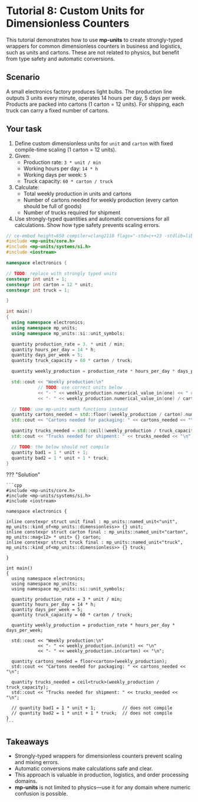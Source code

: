 # Tutorial 8: Custom Units for Dimensionless Counters

This tutorial demonstrates how to use **mp-units** to create strongly-typed wrappers for
common dimensionless counters in business and logistics, such as units and cartons.
These are not related to physics, but benefit from type safety and automatic conversions.

## Scenario

A small electronics factory produces light bulbs. The production line outputs 3 units every
minute, operates 14 hours per day, 5 days per week. Products are packed into cartons
(1 carton = 12 units). For shipping, each truck can carry a fixed number of cartons.

## Your task

1. Define custom dimensionless units for `unit` and `carton` with fixed
   compile-time scaling (1 carton = 12 units).
2. Given:
    - Production rate: `3 * unit / min`
    - Working hours per day: `14 * h`
    - Working days per week: `5`
    - Truck capacity: `60 * carton / truck`
3. Calculate:
    - Total weekly production in units and cartons
    - Number of cartons needed for weekly production (every carton should be full of goods)
    - Number of trucks required for shipment
4. Use strongly-typed quantities and automatic conversions for all calculations.
   Show how type safety prevents scaling errors.

```cpp
// ce-embed height=650 compiler=clang2110 flags="-std=c++23 -stdlib=libc++ -O3" mp-units=trunk
#include <mp-units/core.h>
#include <mp-units/systems/si.h>
#include <iostream>

namespace electronics {

// TODO: replace with strongly typed units
constexpr int unit = 1;
constexpr int carton = 12 * unit;
constexpr int truck = 1;

}

int main()
{
  using namespace electronics;
  using namespace mp_units;
  using namespace mp_units::si::unit_symbols;

  quantity production_rate = 3. * unit / min;
  quantity hours_per_day = 14 * h;
  quantity days_per_week = 5;
  quantity truck_capacity = 60 * carton / truck;

  quantity weekly_production = production_rate * hours_per_day * days_per_week;

  std::cout << "Weekly production:\n"
            // TODO: use correct units below
            << "- " << weekly_production.numerical_value_in(one) << " unit\n"
            << "- " << weekly_production.numerical_value_in(one) / carton << " carton\n";

  // TODO: use mp-units math functions instead
  quantity cartons_needed = std::floor((weekly_production / carton).numerical_value_in(one));
  std::cout << "Cartons needed for packaging: " << cartons_needed << "\n";

  quantity trucks_needed = std::ceil((weekly_production / truck_capacity).numerical_value_in(one));
  std::cout << "Trucks needed for shipment: " << trucks_needed << "\n";

  // TODO: the below should not compile
  quantity bad1 = 1 * unit + 1;
  quantity bad2 = 1 * unit + 1 * truck;
}
```

??? "Solution"

    ```cpp
    #include <mp-units/core.h>
    #include <mp-units/systems/si.h>
    #include <iostream>

    namespace electronics {

    inline constexpr struct unit final : mp_units::named_unit<"unit", mp_units::kind_of<mp_units::dimensionless>> {} unit;
    inline constexpr struct carton final : mp_units::named_unit<"carton", mp_units::mag<12> * unit> {} carton;
    inline constexpr struct truck final : mp_units::named_unit<"truck", mp_units::kind_of<mp_units::dimensionless>> {} truck;

    }

    int main()
    {
      using namespace electronics;
      using namespace mp_units;
      using namespace mp_units::si::unit_symbols;

      quantity production_rate = 3 * unit / min;
      quantity hours_per_day = 14 * h;
      quantity days_per_week = 5;
      quantity truck_capacity = 60 * carton / truck;

      quantity weekly_production = production_rate * hours_per_day * days_per_week;

      std::cout << "Weekly production:\n"
                << "- " << weekly_production.in(unit) << "\n"
                << "- " << weekly_production.in(carton) << "\n";

      quantity cartons_needed = floor<carton>(weekly_production);
      std::cout << "Cartons needed for packaging: " << cartons_needed << "\n";

      quantity trucks_needed = ceil<truck>(weekly_production / truck_capacity);
      std::cout << "Trucks needed for shipment: " << trucks_needed << "\n";

      // quantity bad1 = 1 * unit + 1;          // does not compile
      // quantity bad2 = 1 * unit + 1 * truck;  // does not compile
    }
    ```


## Takeaways

- Strongly-typed wrappers for dimensionless counters prevent scaling and mixing errors.
- Automatic conversions make calculations safe and clear.
- This approach is valuable in production, logistics, and order processing domains.
- **mp-units** is not limited to physics—use it for any domain where numeric confusion
  is possible.
